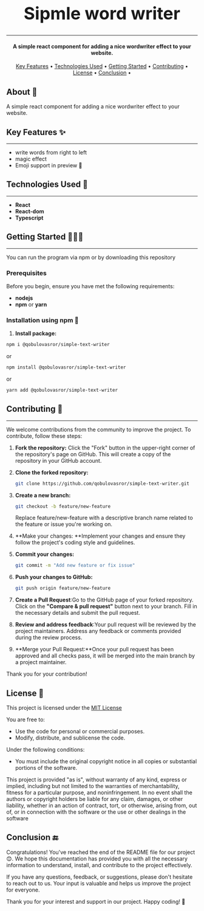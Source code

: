 <!-- Project name -->
<h1  align="center"  style="font-size: 45px">
<center>Sipmle word writer</center>
</h1>
<hr>
<!-- Description -->
<h4 align="center">A simple react component for adding a nice wordwriter effect to your website.</h4>

  <!--menu-->
  <p align="center">
  <a href="#key-features-">Key Features</a> •
  <a href="#technologies-used-">Technologies Used</a> •
  <a href="#getting-started-">Getting Started</a> •
  <a href="#contributing-">Contributing</a> •
  <a href="#license-">License</a> •
  <a href="#conclusion-">Conclusion</a> •
</p>
  
<!-- You can put pictures, gifs, screenshots or videos for the program here  -->

  
  <!-- About -->

  ## About 📖
  
  A simple react component for adding a nice wordwriter effect to your website.

  
  <!-- Key Features -->

  ## Key Features ✨
  
  ---
  
  - write  words from right to left
  - magic effect
  - Emoji support in preview 🎉


<!-- Technologies Used -->
## Technologies Used 🤖

---

 - **React**
 - **React-dom**
 - **Typescript**

## Getting Started 👨🏻‍💻
---
  
You can run the program via npm or by downloading this repository

### Prerequisites
  
  Before you begin, ensure you have met the following requirements:
- **nodejs**
- **npm** or **yarn**


### Installation using npm 🎯
  1. **Install package:**
  
  ```bash
  npm i @qobulovasror/simple-text-writer
  ```
  or
  ```bash
  npm install @qobulovasror/simple-text-writer
  ```
  or
  ```bash
  yarn add @qobulovasror/simple-text-writer
  ```
  
<!-- Contributing -->

## Contributing 🤝

---

We welcome contributions from the community to improve the project. To contribute, follow these steps:

1. **Fork the repository:**
   Click the "Fork" button in the upper-right corner of the repository's page on GitHub. This will create a copy of the repository in your GitHub account.

2. **Clone the forked repository:**
   ```bash
   git clone https://github.com/qobulovasror/simple-text-writer.git
   ```
3. **Create a new branch:**
   ```bash
   git checkout -b feature/new-feature
   ```
   Replace feature/new-feature with a descriptive branch name related to the feature or issue you're working on.
4. **Make your changes: **Implement your changes and ensure they follow the project's coding style and guidelines.
5. **Commit your changes:**
   ```bash
   git commit -m "Add new feature or fix issue"
   ```
6. **Push your changes to GitHub:**
   ```bash
   git push origin feature/new-feature
   ```
7. **Create a Pull Request**:Go to the GitHub page of your forked repository. Click on the **"Compare & pull request"** button next to your branch. Fill in the necessary details and submit the pull request.
8. **Review and address feedback**:Your pull request will be reviewed by the project maintainers. Address any feedback or comments provided during the review process.
9. **Merge your Pull Request:**Once your pull request has been approved and all checks pass, it will be merged into the main branch by a project maintainer.

Thank you for your contribution!

  
<!-- License -->

## License 🧾

This project is licensed under the [MIT License](LICENSE)

You are free to:

- Use the code for personal or commercial purposes.
- Modify, distribute, and sublicense the code.

Under the following conditions:

- You must include the original copyright notice in all copies or substantial portions of the software.

This project is provided "as is", without warranty of any kind, express or implied, including but not limited to the warranties of merchantability, fitness for a particular purpose, and noninfringement. In no event shall the authors or copyright holders be liable for any claim, damages, or other liability, whether in an action of contract, tort, or otherwise, arising from, out of, or in connection with the software or the use or other dealings in the software

  
  
<!-- Conclusion -->

## Conclusion 🔚

Congratulations! You've reached the end of the README file for our project 😊. We hope this documentation has provided you with all the necessary information to understand, install, and contribute to the project effectively.

If you have any questions, feedback, or suggestions, please don't hesitate to reach out to us. Your input is valuable and helps us improve the project for everyone.

Thank you for your interest and support in our project. Happy coding! 🎉